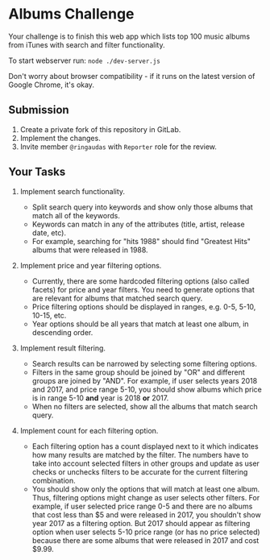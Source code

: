 # Albums Challenge

Your challenge is to finish this web app which lists top 100 music albums from iTunes with search and filter functionality.

To start webserver run: `node ./dev-server.js`

Don't worry about browser compatibility - if it runs on the latest version of Google Chrome, it's okay.


## Submission

1. Create a private fork of this repository in GitLab.
2. Implement the changes.
3. Invite member `@ringaudas` with `Reporter` role for the review.


## Your Tasks

1. Implement search functionality.
   
    - Split search query into keywords and show only those albums that match all of the keywords.
    - Keywords can match in any of the attributes (title, artist, release date, etc).
    - For example, searching for "hits 1988" should find "Greatest Hits" albums that were released in 1988.

2. Implement price and year filtering options.

    - Currently, there are some hardcoded filtering options (also called facets) for price and year filters. You need to generate options that are relevant for albums that matched search query.
    - Price filtering options should be displayed in ranges, e.g. 0-5, 5-10, 10-15, etc.
    - Year options should be all years that match at least one album, in descending order.

3. Implement result filtering.
   
    - Search results can be narrowed by selecting some filtering options.
    - Filters in the same group should be joined by "OR" and different groups are joined by "AND". For example, if user selects years 2018 and 2017, and price range 5-10, you should show albums which price is in range 5-10 **and** year is 2018 **or** 2017.
    - When no filters are selected, show all the albums that match search query.
  
4. Implement count for each filtering option.

    - Each filtering option has a count displayed next to it which indicates how many results are matched by the filter. The numbers have to take into account selected filters in other groups and update as user checks or unchecks filters to be accurate for the current filtering combination.
    - You should show only the options that will match at least one album. Thus, filtering options might change as user selects other filters. For example, if user selected price range 0-5 and there are no albums that cost less than $5 and were released in 2017, you shouldn't show year 2017 as a filtering option. But 2017 should appear as filtering option when user selects 5-10 price range (or has no price selected) because there are some albums that were released in 2017 and cost $9.99.
